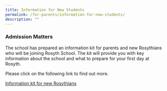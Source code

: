 ```yaml
---
title: Information for New Students
permalink: /for-parents/information-for-new-students/
description: ""
---
```

### Admission Matters

The school has prepared an information kit for parents and new Rosythians who will be joining Rosyth School. The kit will provide you with key information about the school and what to prepare for your first day at Rosyth. 

Please click on the following link to find out more.

[Information kit for new Rosythians](/files/Information%20kit%20for%20new%20Rosythians%202022.pdf)